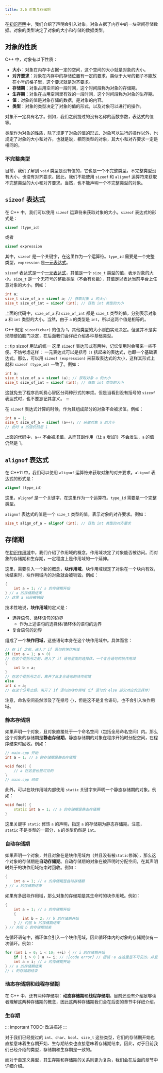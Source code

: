 ```yaml
---
title: 2.6 对象与存储期
---
```


在[初识声明](./declaration.md)中，我们介绍了声明会引入对象。对象占据了内存中的一块空间存储数据。对象的类型决定了对象的大小和存储的数据类型。

## 对象的性质

C++ 中，对象有以下性质：

- **大小**：对象在内存中占据一定的空间，这个空间的大小就是对象的大小。
- **对齐要求**：对象在内存中的存储位置有一定的要求，类似于大号的箱子不能放在小号的格子里，这个要求就是对齐要求。
- **存储期**：对象占用空间的一段时间，这个时间段称为对象的存储期。
- **生存期**：对象在占用空间里有效的一段时间，这个时间段称为对象的生存期。
- **值**：对象的值是对象存储的数据，是对象的内容。
- **类型**：对象的类型决定了对象的值的形式，以及对象可以进行的操作。

对象不一定具有名字。例如，我们之前提过的没有名称的函数参数，表达式的值等。

类型作为对象的性质，除了规定了对象的值的形式、对象可以进行的操作以外，也规定了对象的大小和对齐。也就是说，相同类型的对象，其大小和对齐要求一定是相同的。

### 不完整类型

目前，我们了解到 `void` 类型是没有值的，它也是一个不完整类型。不完整类型没有大小，也没有对齐要求。因此，我们不能使用 `sizeof` 和 `alignof` 运算符来获取不完整类型的大小和对齐要求。当然，也不能声明一个不完整类型的对象。

## `sizeof` 表达式

在 C++ 中，我们可以使用 `sizeof` 运算符来获取对象的大小。`sizeof` 表达式的形式是：

```cpp
sizeof (type_id)
```
或者
```cpp
sizeof expression
```
其中，`sizeof` 是一个关键字，在这里作为一个运算符。`type_id` 需要是一个完整类型，`expression` 是[一元表达式](./expression/unary-expr.md)。

`sizeof` 表达式是一个[一元表达式](./expression/unary-expr.md)，其值是一个 `size_t` 类型的值，表示对象的大小。`size_t` 是一个无符号的整数类型（不会有负数），其值足以表达当前平台上任意对象的大小。例如：

```cpp
int a;
size_t size_of_a = sizeof a; // 获取对象 a 的大小
size_t size_of_int = sizeof (int); // 获取 int 类型的大小
```

上面的代码中，`size_of_a` 和 `size_of_int` 都是 `size_t` 类型的值，分别表示对象 `a` 和 `int` 类型的大小。当然，由于 `a` 的类型是 `int`，所以这两个值是相等的。

C++ 规定 `sizeof(char)` 的值为 1，其他类型的大小则由实现决定。但这并不是实现随便拍脑门决定，在后面我们会详细介绍各种基础类型。

::: tip sizeof 用法的统一
这里 `sizeof` 表达形式有两种，记忆使用时会带来一些不便。不妨考虑这样：
一元表达式可以是括号 `()` 括起来的表达式，也即一个基础表达式。那么，可以用 `sizeof (expression)` 来获取表达式的大小，这样其形式上就和 `sizeof (type_id)` 一致了。例如：
```cpp
int a;
size_t size_of_a = sizeof (a); // 获取对象 a 的大小
size_t size_of_int = sizeof (int); // 获取 int 类型的大小
```
这就免去了程序员耗费心智区分两种形式的麻烦。但是当看到没有括号的 `sizeof` 表达式时，也不要忘记其含义。
:::

在 `sizeof` 表达式计算的时候，作为其组成部分的对象不会被求值。例如：

```cpp
int a = 1;
size_t size_of_a = sizeof (a++); // 获取对象 a 的大小
// 此时 a 的值仍然是 1
```

上面的代码中，`a++` 不会被求值，从而其副作用（让 `a` 增加1）不会发生，`a` 的值仍然是 1。

## `alignof` 表达式

在 C++11 中，我们可以使用 `alignof` 运算符来获取对象的对齐要求。`alignof` 表达式的形式是：

```cpp
alignof (type_id)
```

这里，`alignof` 是一个关键字，在这里作为一个运算符。`type_id` 需要是一个完整类型。

`alignof` 表达式的值是一个 `size_t` 类型的值，表示对象的对齐要求。例如：

```cpp
size_t align_of_a = alignof (int); // 获取 int 类型的对齐要求
```

## 存储期

在[初识作用域](./scope.md)中，我们介绍了作用域的概念，作用域决定了对象能否被访问。而对象的存储期和生存期，一定程度上是作用域的一个延伸。

这里，需要引入一个新的概念，**块作用域**。块作用域规定了对象在一个块内有效，块结束时，块作用域内的对象就会被销毁。例如：

```cpp
{
    int a = 1; // a 的存储期开始
} // a 的存储期结束
// 这里 a 已经被销毁
```

技术性地说，**块作用域**的定义是：

- 选择语句、循环语句的边界
  - 作为上述语句的选择体/循环体的语句的边界
- 复合语句的边界

组成了一个**块作用域**，这些语句本身在这个块作用域中。具体而言：

```cpp
// 在 if 之前，进入了 if 语句的块作用域
if (int a = 1; a > 0) 
// 在这个花括号之前，进入了 if 语句里面的选择体，一个复合语句的块作用域
{
    int b = a;
}
// 在这个花括号之后，离开了此复合语句的块作用域
else 
int c = a;
// 在这个分号之后，离开了 if 语句的块作用域（if 语句的 else 部分对应的选择体）
```

注意，命名空间虽然涉及了花括号 `{}`，但是这不是复合语句，也不会引入块作用域。

### 静态存储期

如果声明一个对象，且对象直接处于一个命名空间（包括全局命名空间）内。那么这个对象的存储期是**静态存储期**。静态存储期的对象在程序开始时分配空间，在程序结束时回收。例如：

```cpp
// main.cpp 开始
int a = 1; // a 的存储期是静态存储期

void foo() {
    // a 在这里也是可见的
}
// main.cpp 结束
```

此外，可以在块作用域内部使用 `static` 关键字来声明一个静态存储期的对象。例如：

```cpp
void foo() {
    static int a = 1; // a 的存储期是静态存储期
}
```

这里关键字 `static` 修饰 `a` 的声明，指定 `a` 的存储期为静态存储期。注意， `static` 不是类型的一部分，`a` 的类型仍然是 `int`。

### 自动存储期

如果声明一个对象，并且对象在是块作用域内（并且没有被`static`修饰），那么这个对象的存储期是**自动存储期**。自动存储期的对象在被声明时分配空间，在其声明时处于的块作用域结束时回收。例如：

```cpp
{
    int a = 1; // a 的存储期是自动存储期
} // a 的存储期结束
```

如果有多层块作用域，那么对象的存储期是其生命时的块作用域。例如：

```cpp
{
    int a = 1; // a 的存储期开始
    {
        int b = 2; // b 的存储期开始
    } // 内层 b 的存储期结束
} // 外层 b 的存储期结束
```

在循环语句中，循环体会引入一个块作用域，因此循环体内的对象的存储期仅有一次循环。例如：

```cpp
for (int i = 0; i < 10; ++i) { // i 的存储期开始
    if ( i > 0 ) a += i; // ![code error] // 错误：a 在这里是不可见的，并且上个循环中的 a 存储期已经结束，这个循环 a 的存储期还没有开始
    int a = i; // a 的存储期开始
} // a 的存储期结束
// i 的存储期结束
```

### 动态存储期和线程存储期

在 C++ 中，还有两种存储期：**动态存储期**和**线程存储期**。目前还没有介绍足够读者理解这两种存储期的概念，因此这两种存储期我们会在后面的章节中详细介绍。

### 生存期

::: important TODO: 改进描述
:::

对于我们已经提过的 `int`、`char`、`bool`、`size_t` 这些类型，它们的存储期开始也直接意味着生存期开始、生存期结束也直接意味着存储期结束。因此，对于目前我们已经介绍的类型，存储期和生存期是一致的。

而对于自定义类型，其生存期和存储期的关系则更为复杂，我们会在后面的章节中详细介绍。
